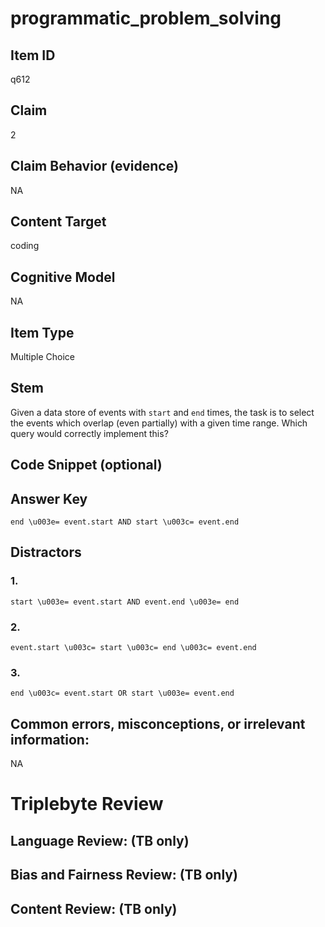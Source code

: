 # programmatic_problem_solving

## Item ID
q612

## Claim
2

## Claim Behavior (evidence)
NA

## Content Target
coding

## Cognitive Model
NA

## Item Type
Multiple Choice

## Stem
Given a data store of events with `start` and `end` times, the task is to select the events which overlap (even partially) with a given time range.  Which query would correctly implement this?

## Code Snippet (optional)


## Answer Key
`end \u003e= event.start AND start \u003c= event.end`

## Distractors

### 1.
`start \u003e= event.start AND event.end \u003e= end`

### 2.
`event.start \u003c= start \u003c= end \u003c= event.end`

### 3.
`end \u003c= event.start OR start \u003e= event.end`

## Common errors, misconceptions, or irrelevant information:
NA

# Triplebyte Review


## Language Review: (TB only)


## Bias and Fairness Review: (TB only)


## Content Review: (TB only)

